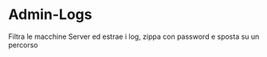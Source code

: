 # Admin-Logs

Filtra le macchine Server ed estrae i log, zippa con password e sposta su un percorso
